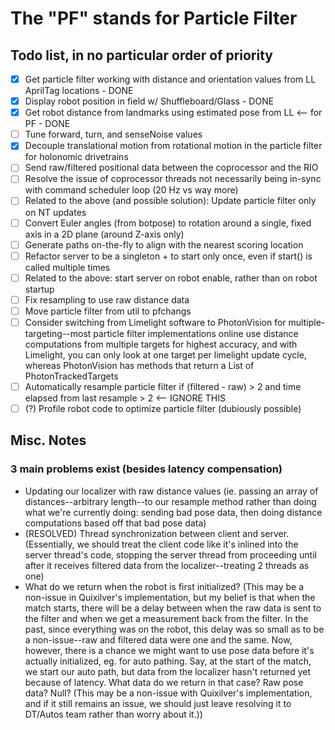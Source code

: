 # The "PF" stands for Particle Filter

## Todo list, in no particular order of priority

- [x] Get particle filter working with distance and orientation values from LL AprilTag locations - DONE
- [x] Display robot position in field w/ Shuffleboard/Glass - DONE
- [x] Get robot distance from landmarks using estimated pose from LL <-- for PF - DONE
- [ ] Tune forward, turn, and senseNoise values
- [X] Decouple translational motion from rotational motion in the particle filter for holonomic drivetrains
- [ ] Send raw/filtered positional data between the coprocessor and the RIO
- [ ] Resolve the issue of coprocessor threads not necessarily being in-sync with command scheduler loop (20 Hz vs way more)
- [ ] Related to the above (and possible solution): Update particle filter only on NT updates
- [ ] Convert Euler angles (from botpose) to rotation around a single, fixed axis in a 2D plane (around Z-axis only)
- [ ] Generate paths on-the-fly to align with the nearest scoring location
- [ ] Refactor server to be a singleton + to start only once, even if start() is called multiple times
- [ ] Related to the above: start server on robot enable, rather than on robot startup
- [ ] Fix resampling to use raw distance data
- [ ] Move particle filter from util to pfchangs
- [ ] Consider switching from Limelight software to PhotonVision for multiple-targeting--most particle filter implementations online use distance computations from multiple targets for highest accuracy, and with Limelight, you can only look at one target per limelight update cycle, whereas PhotonVision has methods that return a List of PhotonTrackedTargets
- [ ] Automatically resample particle filter if (filtered - raw) > 2 and time elapsed from last resample > 2 <-- IGNORE THIS
- [ ] (?) Profile robot code to optimize particle filter (dubiously possible)

## Misc. Notes

### 3 main problems exist (besides latency compensation)

* Updating our localizer with raw distance values (ie. passing an array of distances--arbitrary length--to our resample method rather than doing what we're currently doing: sending bad pose data, then doing distance computations based off that bad pose data)
* (RESOLVED) Thread synchronization between client and server. (Essentially, we should treat the client code like it's inlined into the server thread's code, stopping the server thread from proceeding until after it receives filtered data from the localizer--treating 2 threads as one)
* What do we return when the robot is first initialized? (This may be a non-issue in Quixilver's implementation, but my belief is that when the match starts, there will be a delay between when the raw data is sent to the filter and when we get a measurement back from the filter. In the past, since everything was on the robot, this delay was so small as to be a non-issue--raw and filtered data were one and the same. Now, however, there is a chance we might want to use pose data before it's actually initialized, eg. for auto pathing. Say, at the start of the match, we start our auto path, but data from the localizer hasn't returned yet because of latency. What data do we return in that case? Raw pose data? Null? (This may be a non-issue with Quixilver's implementation, and if it still remains an issue, we should just leave resolving it to DT/Autos team rather than worry about it.))
